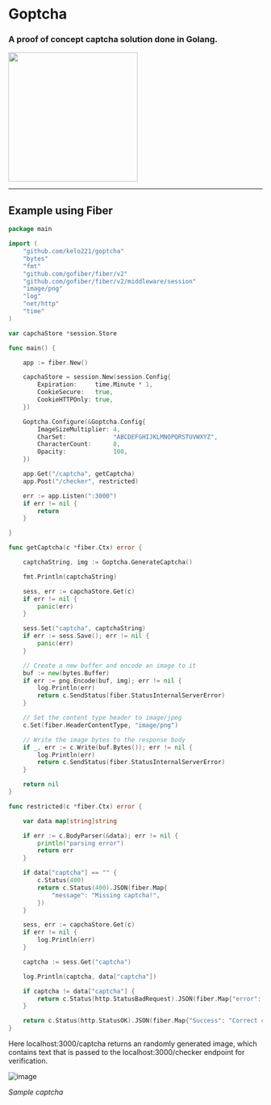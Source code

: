 # Goptcha

### A proof of concept captcha solution done in Golang.

<img src="https://user-images.githubusercontent.com/61495413/219882869-114165e9-f1fb-4486-90e2-871c1e3c2bb4.png" width="256" height="256" />


<hr>



## Example using Fiber

```go
package main

import (
	"github.com/kelo221/goptcha"
	"bytes"
	"fmt"
	"github.com/gofiber/fiber/v2"
	"github.com/gofiber/fiber/v2/middleware/session"
	"image/png"
	"log"
	"net/http"
	"time"
)

var capchaStore *session.Store

func main() {

	app := fiber.New()

	capchaStore = session.New(session.Config{
		Expiration:     time.Minute * 1,
		CookieSecure:   true,
		CookieHTTPOnly: true,
	})

	Goptcha.Configure(&Goptcha.Config{
		ImageSizeMultiplier: 4,
		CharSet:             "ABCDEFGHIJKLMNOPQRSTUVWXYZ",
		CharacterCount:      8,
		Opacity:             100,
	})

	app.Get("/captcha", getCaptcha)
	app.Post("/checker", restricted)

	err := app.Listen(":3000")
	if err != nil {
		return
	}

}

func getCaptcha(c *fiber.Ctx) error {

	captchaString, img := Goptcha.GenerateCaptcha()

	fmt.Println(captchaString)

	sess, err := capchaStore.Get(c)
	if err != nil {
		panic(err)
	}

	sess.Set("captcha", captchaString)
	if err := sess.Save(); err != nil {
		panic(err)
	}

	// Create a new buffer and encode an image to it
	buf := new(bytes.Buffer)
	if err := png.Encode(buf, img); err != nil {
		log.Println(err)
		return c.SendStatus(fiber.StatusInternalServerError)
	}

	// Set the content type header to image/jpeg
	c.Set(fiber.HeaderContentType, "image/png")

	// Write the image bytes to the response body
	if _, err := c.Write(buf.Bytes()); err != nil {
		log.Println(err)
		return c.SendStatus(fiber.StatusInternalServerError)
	}

	return nil
}

func restricted(c *fiber.Ctx) error {

	var data map[string]string

	if err := c.BodyParser(&data); err != nil {
		println("parsing error")
		return err
	}

	if data["captcha"] == "" {
		c.Status(400)
		return c.Status(400).JSON(fiber.Map{
			"message": "Missing captcha!",
		})
	}

	sess, err := capchaStore.Get(c)
	if err != nil {
		log.Println(err)
	}

	captcha := sess.Get("captcha")

	log.Println(captcha, data["captcha"])

	if captcha != data["captcha"] {
		return c.Status(http.StatusBadRequest).JSON(fiber.Map{"error": "Incorrect captcha!"})
	}

	return c.Status(http.StatusOK).JSON(fiber.Map{"Success": "Correct captcha!"})
}

```
Here localhost:3000/captcha returns an randomly generated image, which contains text that is passed to the localhost:3000/checker endpoint for verification.

![image](https://user-images.githubusercontent.com/61495413/218850589-9e30b6dd-4f69-4260-83fc-809644e5e6db.png)

*Sample captcha*

